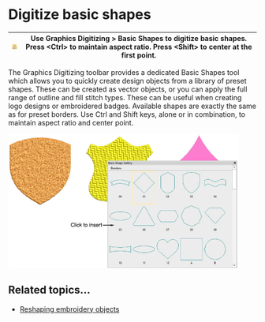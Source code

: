 # Digitize basic shapes

| ![BasicShapes.png](assets/BasicShapes.png) | Use Graphics Digitizing > Basic Shapes to digitize basic shapes. Press &lt;Ctrl&gt; to maintain aspect ratio. Press &lt;Shift&gt; to center at the first point. |
| ------------------------------------------ | --------------------------------------------------------------------------------------------------------------------------------------------------------------- |

The Graphics Digitizing toolbar provides a dedicated Basic Shapes tool which allows you to quickly create design objects from a library of preset shapes. These can be created as vector objects, or you can apply the full range of outline and fill stitch types. These can be useful when creating logo designs or embroidered badges. Available shapes are exactly the same as for preset borders. Use Ctrl and Shift keys, alone or in combination, to maintain aspect ratio and center point.

![productivity00011.png](assets/productivity00011.png)

## Related topics...

- [Reshaping embroidery objects](../reshape/Reshaping_embroidery_objects)
